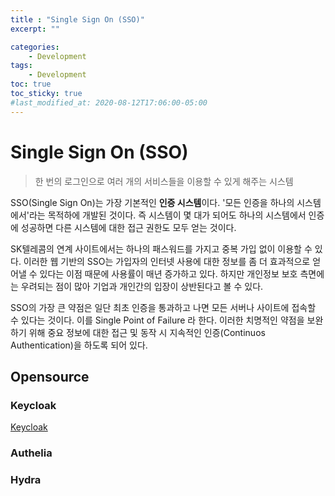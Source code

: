 ```yaml
---
title : "Single Sign On (SSO)"
excerpt: ""

categories:
    - Development
tags:
    - Development
toc: true
toc_sticky: true
#last_modified_at: 2020-08-12T17:06:00-05:00
---
```


# Single Sign On (SSO)

> 한 번의 로그인으로 여러 개의 서비스들을 이용할 수 있게 해주는 시스템

SSO(Single Sign On)는 가장 기본적인 **인증 시스템**이다. '모든 인증을 하나의 시스템에서'라는 목적하에 개발된 것이다. 즉 시스템이 몇 대가 되어도 하나의 시스템에서 인증에 성공하면 다른 시스템에 대한 접근 권한도 모두 얻는 것이다.

SK텔레콤의 연계 사이트에서는 하나의 패스워드를 가지고 중복 가입 없이 이용할 수 있다. 이러한 웹 기반의 SSO는 가입자의 인터넷 사용에 대한 정보를 좀 더 효과적으로 얻어낼 수 있다는 이점 때문에 사용률이 매년 증가하고 있다. 하지만 개인정보 보호 측면에는 우려되는 점이 많아 기업과 개인간의 입장이 상반된다고 볼 수 있다. 

SSO의 가장 큰 약점은 일단 최초 인증을 통과하고 나면 모든 서버나 사이트에 접속할 수 있다는 것이다. 이를 Single Point of Failure 라 한다. 이러한 치명적인 약점을 보완하기 위해 중요 정보에 대한 접근 및 동작 시 지속적인 인증(Continuos Authentication)을 하도록 되어 있다.

## Opensource

### Keycloak
[Keycloak](https://github.com/keycloak/keycloak)
### Authelia
### Hydra